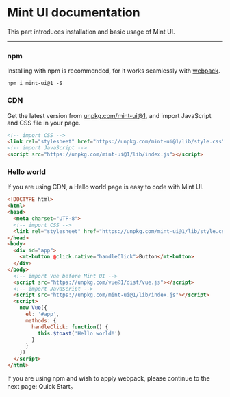 # Mint UI documentation

This part introduces installation and basic usage of Mint UI.

-------------
### npm
Installing with npm is recommended, for it works seamlessly with [webpack](https://webpack.js.org/).

```shell
npm i mint-ui@1 -S
```

### CDN
Get the latest version from [unpkg.com/mint-ui@1](https://unpkg.com/mint-ui@1/), and import JavaScript and CSS file in your page.

```html
<!-- import CSS -->
<link rel="stylesheet" href="https://unpkg.com/mint-ui@1/lib/style.css">
<!-- import JavaScript -->
<script src="https://unpkg.com/mint-ui@1/lib/index.js"></script>
```


### Hello world
If you are using CDN, a Hello world page is easy to code with Mint UI.

```html
<!DOCTYPE html>
<html>
<head>
  <meta charset="UTF-8">
  <!-- import CSS -->
  <link rel="stylesheet" href="https://unpkg.com/mint-ui@1/lib/style.css">
</head>
<body>
  <div id="app">
    <mt-button @click.native="handleClick">Button</mt-button>
  </div>
</body>
  <!-- import Vue before Mint UI -->
  <script src="https://unpkg.com/vue@1/dist/vue.js"></script>
  <!-- import JavaScript -->
  <script src="https://unpkg.com/mint-ui@1/lib/index.js"></script>
  <script>
    new Vue({
      el: '#app',
      methods: {
        handleClick: function() {
          this.$toast('Hello world!')
        }
      }
    })
  </script>
</html>
```

If you are using npm and wish to apply webpack, please continue to the next page: <a v-link="'/en/quickstart'">Quick Start</a>。
